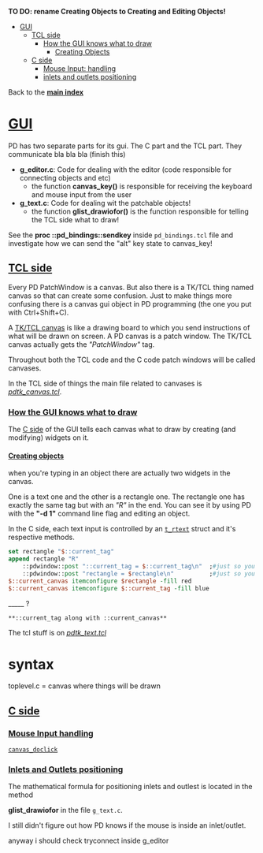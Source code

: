**TO DO: rename Creating Objects to Creating and Editing Objects!**

- <a id="index-gui">[GUI](#gui)</a>
   - <a id="index-tcl-side">[TCL side](#tcl-side)</a>
      - <a id="index-how-the-gui-knows-what-to-draw">[How the GUI knows what to draw](#how-the-gui-knows-what-to-draw)</a>
         - <a id="index-creating-objects">[Creating Objects](#creating-objects)</a>
   - <a id="index-c-side">[C side](#c-side)</a>
      - <a id="index-mouse-input:-handling">[Mouse Input: handling](#mouse-input-handling)</a>
      - <a id="index-inlets-and-outlets-positioning">[inlets and outlets positioning](#inlets-and-outlets-positioning)</a>


Back to the [**main index**](https://github.com/HenriAugusto/my-pure-data-source-studies/blob/master/README.md#index-api)

# [GUI](#index-gui)

PD has two separate parts for its gui. The C part and the TCL part. They communicate bla bla bla (finish this)

* **g_editor.c**: Code for dealing with the editor (code responsible for connecting objects and etc)
   * the function **canvas_key()** is responsible for receiving the keyboard and mouse input from the user
* **g_text.c**: Code for dealing wit the patchable objects!
   * the function **glist_drawiofor()** is the function responsible for telling the TCL side what to draw!
   
See the **proc ::pd_bindings::sendkey** inside `pd_bindings.tcl` file and investigate how we can send the "alt" key state to canvas_key!

## [TCL side](#index-tcl-side)

Every PD PatchWindow is a canvas. But also there is a TK/TCL thing named canvas so that can create some confusion. Just to make things more confusing there is a canvas gui object in PD programming (the one you put with Ctrl+Shift+C).

A [TK/TCL canvas](https://www.tcl.tk/man/tcl8.4/TkCmd/canvas.htm) is like a drawing board to which you send instructions of what will be drawn on screen. A PD canvas is a patch window. The TK/TCL canvas actually gets the _"PatchWindow"_ tag.

Throughout both the TCL code and the C code patch windows will be called canvases.

In the TCL side of things the main file related to canvases is [_pdtk_canvas.tcl_](https://github.com/pure-data/pure-data/blob/master/tcl/pdtk_canvas.tcl).

### [How the GUI knows what to draw](#index-how-the-gui-knows-what-to-draw)

The [C side](#c-side) of the GUI tells each canvas what to draw by creating (and modifying) widgets on it.

#### [Creating objects](#index-creating-objects)

when you're typing in an object there are actually two widgets in the canvas.

One is a text one and the other is a rectangle one. The rectangle one has exactly the same tag but with an _"R"_ in the end. You can see it by using PD with the **"-d 1"** command line flag and editing an object.


In the C side, each text input is controlled by an [`t_rtext`](https://github.com/HenriAugusto/my-pure-data-source-studies/blob/master/t_rtext.md#t_rtext) struct and it's respective methods.

```tcl
set rectangle "$::current_tag"
append rectangle "R"
    ::pdwindow::post "::current_tag = $::current_tag\n"  ;#just so you can see it
    ::pdwindow::post "rectangle = $rectangle\n"          ;#just so you can see it
$::current_canvas itemconfigure $rectangle -fill red
$::current_canvas itemconfigure $::current_tag -fill blue
```


_____ ?

`**::current_tag along with ::current_canvas**`

The tcl stuff is on [_pdtk_text.tcl_](https://github.com/pure-data/pure-data/blob/master/tcl/pdtk_text.tcl)


# syntax

toplevel.c = canvas where things will be drawn

## [C side](#index-C-side)

### [Mouse Input handling](#index-mouse-input-handling)

[`canvas_doclick`](https://github.com/pure-data/pure-data/blob/7c27aa0ad505bb4802eee3fc40886836c814353f/src/g_editor.c#L2286)

### [Inlets and Outlets positioning](#index-inlets-and-outlets-positioning)

The mathematical formula for positioning inlets and outlest is located in the method

**glist_drawiofor** in the file `g_text.c`.

I still didn't figure out how PD knows if the mouse is inside an inlet/outlet.

anyway i should check tryconnect inside g_editor


